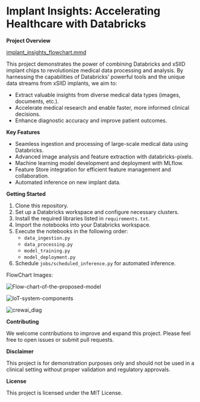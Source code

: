 # Implant Insights: Accelerating Healthcare with Databricks
**Project Overview**

[implant_insights_flowchart.mmd
](https://github.com/MiChaelinzo/Implant-Insights/blob/3229070bed19688dc3a40d4707f3d8d742f00331/implant_insights_flowchart.mmd)

This project demonstrates the power of combining Databricks and xSIID implant chips to revolutionize medical data processing and analysis. By harnessing the capabilities of Databricks' powerful tools and the unique data streams from xSIID implants, we aim to:

* Extract valuable insights from diverse medical data types (images, documents, etc.).
* Accelerate medical research and enable faster, more informed clinical decisions.
* Enhance diagnostic accuracy and improve patient outcomes.

**Key Features**

* Seamless ingestion and processing of large-scale medical data using Databricks.
* Advanced image analysis and feature extraction with databricks-pixels.
* Machine learning model development and deployment with MLflow.
* Feature Store integration for efficient feature management and collaboration.
* Automated inference on new implant data.

**Getting Started**

1. Clone this repository.
2. Set up a Databricks workspace and configure necessary clusters.
3. Install the required libraries listed in `requirements.txt`.
4. Import the notebooks into your Databricks workspace.
5. Execute the notebooks in the following order:
    * `data_ingestion.py` 
    * `data_processing.py`
    * `model_training.py`
    * `model_deployment.py`
6. Schedule `jobs/scheduled_inference.py` for automated inference.

FlowChart Images: 

![Flow-chart-of-the-proposed-model](https://github.com/user-attachments/assets/34453573-a878-4b95-9d8e-4311926211fc)

![IoT-system-components](https://github.com/user-attachments/assets/832e31fd-6bc4-4a65-972c-3b0bb56ecf7e)

![crewai_diag](https://github.com/user-attachments/assets/b9b2fff6-2cd9-47c9-85b1-cc8f302aa0b3)

**Contributing**

We welcome contributions to improve and expand this project. Please feel free to open issues or submit pull requests.

**Disclaimer**

This project is for demonstration purposes only and should not be used in a clinical setting without proper validation and regulatory approvals.

**License**

This project is licensed under the MIT License.



